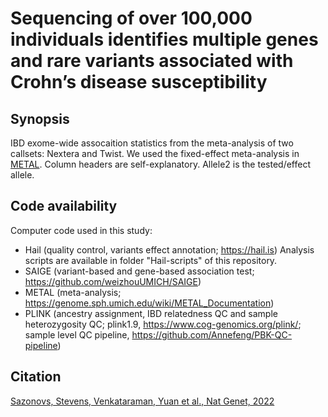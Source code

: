 # Sequencing of over 100,000 individuals identifies multiple genes and rare variants associated with Crohn’s disease susceptibility

## Synopsis
IBD exome-wide assocaition statistics from the meta-analysis of two callsets: Nextera and Twist. We used the fixed-effect meta-analysis in [METAL](https://www.ncbi.nlm.nih.gov/pmc/articles/PMC2922887/). Column headers are self-explanatory. Allele2 is the tested/effect allele. 

## Code availability
Computer code used in this study:
- Hail (quality control, variants effect annotation; https://hail.is) Analysis scripts are available in folder "Hail-scripts" of this repository.
- SAIGE (variant-based and gene-based association test; https://github.com/weizhouUMICH/SAIGE)
- METAL (meta-analysis; https://genome.sph.umich.edu/wiki/METAL_Documentation)
- PLINK (ancestry assignment, IBD relatedness QC and sample heterozygosity QC; plink1.9, https://www.cog-genomics.org/plink/; sample level QC pipeline, https://github.com/Annefeng/PBK-QC-pipeline)

## Citation
[Sazonovs, Stevens, Venkataraman, Yuan et al., Nat Genet, 2022](https://doi.org/10.1038/s41588-022-01156-2)
